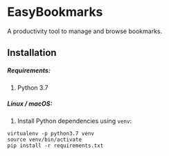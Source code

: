 # EasyBookmarks

A productivity tool to manage and browse bookmarks.


## Installation

##### Requirements:

1. Python 3.7

##### Linux / macOS:

1. Install Python dependencies using `venv`:

```
virtualenv -p python3.7 venv
source venv/bin/activate
pip install -r requirements.txt
```
